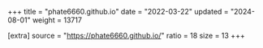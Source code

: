 +++
title = "phate6660.github.io"
date = "2022-03-22"
updated = "2024-08-01"
weight = 13717

[extra]
source = "https://phate6660.github.io/"
ratio = 18
size = 13
+++
